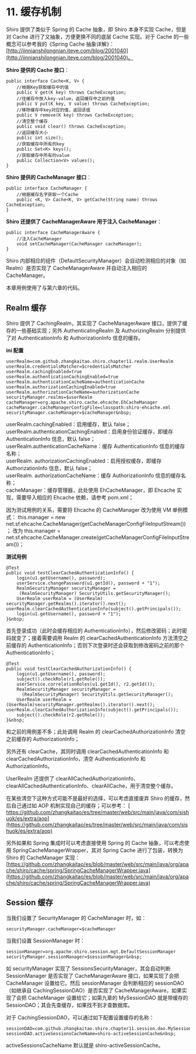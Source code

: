 # 11. 缓存机制

Shiro 提供了类似于 Spring 的 Cache 抽象，即 Shiro 本身不实现 Cache，但是对 Cache 进行了又抽象，方便更换不同的底层 Cache 实现。对于 Cache 的一些概念可以参考我的《Spring Cache 抽象详解》：[http://jinnianshilongnian.iteye.com/blog/2001040](http://jinnianshilongnian.iteye.com/blog/2001040)。  

**Shiro 提供的 Cache 接口**：

```
public interface Cache<K, V> {
    //根据Key获取缓存中的值
    public V get(K key) throws CacheException;
    //往缓存中放入key-value，返回缓存中之前的值
    public V put(K key, V value) throws CacheException; 
    //移除缓存中key对应的值，返回该值
    public V remove(K key) throws CacheException;
    //清空整个缓存
    public void clear() throws CacheException;
    //返回缓存大小
    public int size();
    //获取缓存中所有的key
    public Set<K> keys();
    //获取缓存中所有的value
    public Collection<V> values();
}
```

**Shiro 提供的 CacheManager 接口**：

```
public interface CacheManager {
    //根据缓存名字获取一个Cache
    public <K, V> Cache<K, V> getCache(String name) throws CacheException;
}
```

**Shiro 还提供了 CacheManagerAware 用于注入 CacheManager**：

```
public interface CacheManagerAware {
    //注入CacheManager
    void setCacheManager(CacheManager cacheManager);
}
```

Shiro 内部相应的组件（DefaultSecurityManager）会自动检测相应的对象（如 Realm）是否实现了 CacheManagerAware 并自动注入相应的 CacheManager。  
  
本章用例使用了与第六章的代码。  

## Realm 缓存  

Shiro 提供了 CachingRealm，其实现了 CacheManagerAware 接口，提供了缓存的一些基础实现；另外 AuthenticatingRealm 及 AuthorizingRealm 分别提供了对 AuthenticationInfo 和 AuthorizationInfo 信息的缓存。

**ini 配置**

```
userRealm=com.github.zhangkaitao.shiro.chapter11.realm.UserRealm
userRealm.credentialsMatcher=$credentialsMatcher
userRealm.cachingEnabled=true
userRealm.authenticationCachingEnabled=true
userRealm.authenticationCacheName=authenticationCache
userRealm.authorizationCachingEnabled=true
userRealm.authorizationCacheName=authorizationCache
securityManager.realms=$userRealm
cacheManager=org.apache.shiro.cache.ehcache.EhCacheManager
cacheManager.cacheManagerConfigFile=classpath:shiro-ehcache.xml
securityManager.cacheManager=$cacheManager&nbsp;
```

userRealm.cachingEnabled：启用缓存，默认 false；  
userRealm.authenticationCachingEnabled：启用身份验证缓存，即缓存 AuthenticationInfo 信息，默认 false；  
userRealm.authenticationCacheName：缓存 AuthenticationInfo 信息的缓存名称；  
userRealm. authorizationCachingEnabled：启用授权缓存，即缓存 AuthorizationInfo 信息，默认 false；  
userRealm. authorizationCacheName：缓存 AuthorizationInfo 信息的缓存名称；  
cacheManager：缓存管理器，此处使用 EhCacheManager，即 Ehcache 实现，需要导入相应的 Ehcache 依赖，请参考 pom.xml；  

因为测试用例的关系，需要将 Ehcache 的 CacheManager 改为使用 VM 单例模式：
this.manager = new net.sf.ehcache.CacheManager(getCacheManagerConfigFileInputStream())；
改为
this.manager = net.sf.ehcache.CacheManager.create(getCacheManagerConfigFileInputStream())；

**测试用例**

```
@Test
public void testClearCachedAuthenticationInfo() {
    login(u1.getUsername(), password);
    userService.changePassword(u1.getId(), password + "1");
    RealmSecurityManager securityManager =
     (RealmSecurityManager) SecurityUtils.getSecurityManager();
    UserRealm userRealm = (UserRealm) securityManager.getRealms().iterator().next();   userRealm.clearCachedAuthenticationInfo(subject().getPrincipals());
    login(u1.getUsername(), password + "1");
}&nbsp;
```

首先登录成功（此时会缓存相应的 AuthenticationInfo），然后修改密码；此时密码就变了；接着需要调用 Realm 的 clearCachedAuthenticationInfo 方法清空之前缓存的 AuthenticationInfo；否则下次登录时还会获取到修改密码之前的那个 AuthenticationInfo；  

```
@Test
public void testClearCachedAuthorizationInfo() {
    login(u1.getUsername(), password);
    subject().checkRole(r1.getRole());
    userService.correlationRoles(u1.getId(), r2.getId());
    RealmSecurityManager securityManager =
      (RealmSecurityManager) SecurityUtils.getSecurityManager();
    UserRealm userRealm = (UserRealm)securityManager.getRealms().iterator().next();   userRealm.clearCachedAuthorizationInfo(subject().getPrincipals());
    subject().checkRole(r2.getRole());
}&nbsp;
```

和之前的用例差不多；此处调用 Realm 的 clearCachedAuthorizationInfo 清空之前缓存的 AuthorizationInfo；
 
另外还有 clearCache，其同时调用 clearCachedAuthenticationInfo 和 clearCachedAuthorizationInfo，清空 AuthenticationInfo 和 AuthorizationInfo。
 
UserRealm 还提供了 clearAllCachedAuthorizationInfo、clearAllCachedAuthenticationInfo、clearAllCache，用于清空整个缓存。  

在某些清空下这种方式可能不是最好的选择，可以考虑直接废弃 Shiro 的缓存，然后自己通过如 AOP 机制实现自己的缓存；可以参考：  [
https://github.com/zhangkaitao/es/tree/master/web/src/main/java/com/sishuok/es/extra/aop](https://github.com/zhangkaitao/es/tree/master/web/src/main/java/com/sishuok/es/extra/aop)  

另外如果和 Spring 集成时可以考虑直接使用 Spring 的 Cache 抽象，可以考虑使用 SpringCacheManagerWrapper，其对 Spring Cache 进行了包装，转换为 Shiro 的 CacheManager 实现：  
[https://github.com/zhangkaitao/es/blob/master/web/src/main/java/org/apache/shiro/cache/spring/SpringCacheManagerWrapper.java](https://github.com/zhangkaitao/es/blob/master/web/src/main/java/org/apache/shiro/cache/spring/SpringCacheManagerWrapper.java)

## Session 缓存  

当我们设置了 SecurityManager 的 CacheManager 时，如：  

`securityManager.cacheManager=$cacheManager `

当我们设置 SessionManager 时：  

```
sessionManager=org.apache.shiro.session.mgt.DefaultSessionManager
securityManager.sessionManager=$sessionManager&nbsp;
```

如 securityManager 实现了 SessionsSecurityManager，其会自动判断 SessionManager 是否实现了 CacheManagerAware 接口，如果实现了会把 CacheManager 设置给它。然后 sessionManager 会判断相应的 sessionDAO（如继承自 CachingSessionDAO）是否实现了 CacheManagerAware，如果实现了会把 CacheManager 设置给它；如第九章的 MySessionDAO 就是带缓存的 SessionDAO；其会先查缓存，如果找不到才查数据库。  

对于 CachingSessionDAO，可以通过如下配置设置缓存的名称：  

```
sessionDAO=com.github.zhangkaitao.shiro.chapter11.session.dao.MySessionDAO
sessionDAO.activeSessionsCacheName=shiro-activeSessionCache&nbsp;
```

activeSessionsCacheName 默认就是 shiro-activeSessionCache。  



